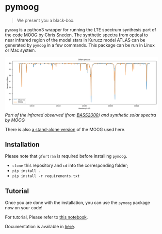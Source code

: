 # pymoog

> We present you a black-box.

`pymoog` is a python3 wrapper for running the LTE spectrum synthesis part of the code [MOOG](https://www.as.utexas.edu/~chris/moog.html) by Chris Sneden.
The synthetic spectra from optical to near infrared region of the model stars in Kurucz model ATLAS can be generated by `pymoog` in a few commands.
This package can be run in Linux or Mac system.

![](demo_sun/spectra.png)
*Part of the infrared observed (from [BASS2000](http://bass2000.obspm.fr/solar_spect.php)) and synthetic solar spectra by MOOG*

There is also [a stand-alone version](https://github.com/MingjieJian/moog_nosm) of the MOOG used here.

## Installation

Please note that `gfortran` is required before installing `pymoog`.

- `clone` this repository and `cd` into the corresponding folder;
- `pip install .`
- `pip install -r requirements.txt`

## Tutorial

Once you are done with the installation, you can use the `pymoog` package now on your code!

For tutorial, Please refer to [this notebook](docs/Tutorial.ipynb).

Documentation is available in [here](https://pymoog.readthedocs.io/en/latest/).